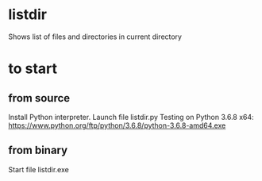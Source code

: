 # listdir
Shows list of files and directories in current directory

# to start
## from source
Install Python interpreter. Launch file listdir.py
Testing on Python 3.6.8 x64:
https://www.python.org/ftp/python/3.6.8/python-3.6.8-amd64.exe
## from binary
Start file listdir.exe
